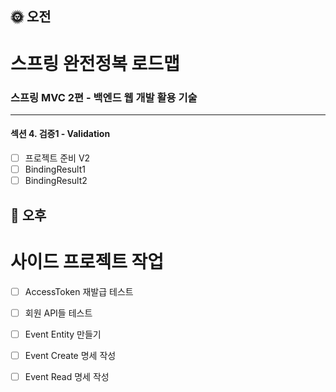 ## :sun_with_face: 오전

# 스프링 완전정복 로드맵
### 스프링 MVC 2편 - 백엔드 웹 개발 활용 기술
--- ---
#### 섹션 4. 검증1 - Validation
- [ ] 프로젝트 준비 V2
- [ ] BindingResult1
- [ ] BindingResult2

## :full_moon_with_face: 오후
# 사이드 프로젝트 작업

- [ ] AccessToken 재발급 테스트
- [ ] 회원 API들 테스트
- [ ] Event Entity 만들기
- [ ] Event Create 명세 작성
- [ ] Event Read 명세 작성



